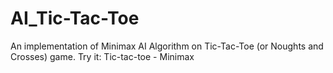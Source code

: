 # AI_Tic-Tac-Toe
An implementation of Minimax AI Algorithm on Tic-Tac-Toe (or Noughts and Crosses) game. Try it: Tic-tac-toe - Minimax

